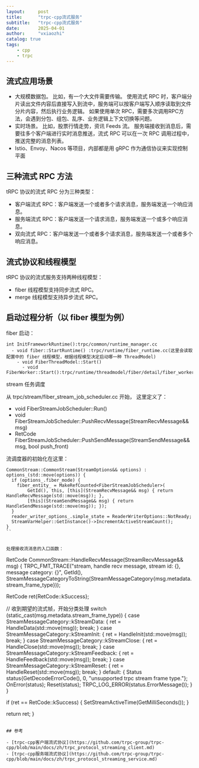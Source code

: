 ```yaml
---
layout:     post
title:      "trpc-cpp流式服务"
subtitle:   "trpc-cpp流式服务"
date:       2025-04-01
author:     "vxiaozhi"
catalog: true
tags:
    - cpp
    - trpc
---
```


## 流式应用场景

- 大规模数据包。 比如，有一个大文件需要传输。 使用流式 RPC 时，客户端分片读出文件内容后直接写入到流中，服务端可以按客户端写入顺序读取到文件分片内容，然后执行业务逻辑。 如果使用单次 RPC，需要多次调用RPC方法，会遇到分包、组包、乱序、业务逻辑上下文切换等问题。
- 实时场景。 比如，股票行情走势，资讯 Feeds 流。 服务端接收到消息后，需要往多个客户端进行实时消息推送，流式 RPC 可以在一次 RPC 调用过程中，推送完整的消息列表。
- Istio、Envoy、Nacos 等项目，内部都是用 gRPC 作为通信协议来实现控制平面

## 三种流式 RPC 方法
tRPC 协议的流式 RPC 分为三种类型：

- 客户端流式 RPC：客户端发送一个或者多个请求消息，服务端发送一个响应消息。
- 服务端流式 RPC：客户端发送一个请求消息，服务端发送一个或多个响应消息。
- 双向流式 RPC：客户端发送一个或者多个请求消息，服务端发送一个或者多个响应消息。
  
## 流式协议和线程模型
tRPC 协议的流式服务支持两种线程模型：

- fiber 线程模型支持同步流式 RPC。
- merge 线程模型支持异步流式 RPC。

## 启动过程分析（以 fiber 模型为例）

fiber 启动：
```
int InitFrameworkRuntime():trpc/common/runtime_manager.cc
  - void fiber::StartRuntime() :trpc/runtime/fiber_runtime.cc(这里会读取配置中的 fiber 线程模型，根据线程模型决定启动哪一种 ThreadModel)
    - void FiberThreadModel::Start()
      - void FiberWorker::Start():trpc/runtime/threadmodel/fiber/detail/fiber_worker.cc
```

stream 任务调度

从 trpc/stream/fiber_stream_job_scheduler.cc 开始， 这里定义了：

- void FiberStreamJobScheduler::Run()
- void FiberStreamJobScheduler::PushRecvMessage(StreamRecvMessage&& msg)
- RetCode FiberStreamJobScheduler::PushSendMessage(StreamSendMessage&& msg, bool push_front)

流调度器的初始化在这里：
```
CommonStream::CommonStream(StreamOptions&& options) : options_(std::move(options)) {
  if (options_.fiber_mode) {
    fiber_entity_ = MakeRefCounted<FiberStreamJobScheduler>(
        GetId(), this, [this](StreamRecvMessage&& msg) { return HandleRecvMessage(std::move(msg)); },
        [this](StreamSendMessage&& msg) { return HandleSendMessage(std::move(msg)); });
  }
  reader_writer_options_.simple_state = ReaderWriterOptions::NotReady;
  StreamVarHelper::GetInstance()->IncrementActiveStreamCount();
}
``


处理接收流消息的入口函数：

```
RetCode CommonStream::HandleRecvMessage(StreamRecvMessage&& msg) {
  TRPC_FMT_TRACE("stream, handle recv message, stream id: {}, message category: {}", GetId(),
                 StreamMessageCategoryToString(StreamMessageCategory{msg.metadata.stream_frame_type}));

  RetCode ret{RetCode::kSuccess};

  // 收到期望的流式帧，开始分类处理
  switch (static_cast<StreamMessageCategory>(msg.metadata.stream_frame_type)) {
    case StreamMessageCategory::kStreamData: {
      ret = HandleData(std::move(msg));
      break;
    }
    case StreamMessageCategory::kStreamInit: {
      ret = HandleInit(std::move(msg));
      break;
    }
    case StreamMessageCategory::kStreamClose: {
      ret = HandleClose(std::move(msg));
      break;
    }
    case StreamMessageCategory::kStreamFeedback: {
      ret = HandleFeedback(std::move(msg));
      break;
    }
    case StreamMessageCategory::kStreamReset: {
      ret = HandleReset(std::move(msg));
      break;
    }
    default: {
      Status status{GetDecodeErrorCode(), 0, "unsupported trpc stream frame type."};
      OnError(status);
      Reset(status);
      TRPC_LOG_ERROR(status.ErrorMessage());
    }
  }

  if (ret == RetCode::kSuccess) {
    SetStreamActiveTime(GetMilliSeconds());
  }

  return ret;
}
```

## 参考

- [trpc-cpp客户端流式协议](https://github.com/trpc-group/trpc-cpp/blob/main/docs/zh/trpc_protocol_streaming_client.md)
- [trpc-cpp服务端流式协议](https://github.com/trpc-group/trpc-cpp/blob/main/docs/zh/trpc_protocol_streaming_service.md)
